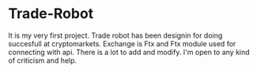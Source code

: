 # Trade-Robot
It is my very first project.
Trade robot has been designin for doing succesfull at cryptomarkets.
Exchange is Ftx and Ftx module used for connecting with api.
There is a lot to add and modify.
I'm open to any kind of criticism and help.
